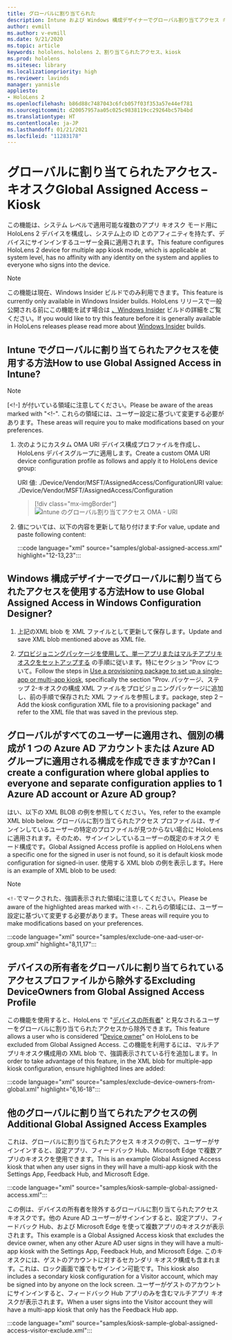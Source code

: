 ```yaml
---
title: グローバルに割り当てられた
description: Intune および Windows 構成デザイナーでグローバル割り当てアクセス キオスク用の OMA-URI を使用するガイドを開始します。
author: evmill
ms.author: v-evmill
ms.date: 9/21/2020
ms.topic: article
keywords: hololens、hololens 2、割り当てられたアクセス、kiosk
ms.prod: hololens
ms.sitesec: library
ms.localizationpriority: high
ms.reviewer: lavinds
manager: yannisle
appliesto:
- HoloLens 2
ms.openlocfilehash: b86d88c7487043c6fcb057f03f353a57e44ef781
ms.sourcegitcommit: d20057957aa05c025c9838119cc29264bc57b4bd
ms.translationtype: HT
ms.contentlocale: ja-JP
ms.lasthandoff: 01/21/2021
ms.locfileid: "11283178"
---
```

# <span data-ttu-id="8a41a-104">グローバルに割り当てられたアクセス-キオスク</span><span class="sxs-lookup"><span data-stu-id="8a41a-104">Global Assigned Access – Kiosk</span></span>

<span data-ttu-id="8a41a-105">この機能は、システム レベルで適用可能な複数のアプリ キオスク モード用に HoloLens 2 デバイスを構成し、システム上の ID とのアフィニティを持たず、デバイスにサインインするユーザー全員に適用されます。</span><span class="sxs-lookup"><span data-stu-id="8a41a-105">This feature configures HoloLens 2 device for multiple app kiosk mode, which is applicable at system level, has no affinity with any identity on the system and applies to everyone who signs into the device.</span></span>

> [!NOTE]
> <span data-ttu-id="8a41a-106">この機能は現在、Windows Insider ビルドでのみ利用できます。</span><span class="sxs-lookup"><span data-stu-id="8a41a-106">This feature is currently only available in Windows Insider builds.</span></span> <span data-ttu-id="8a41a-107">HoloLens リリースで一般公開される前にこの機能を試す場合は [、Windows Insider](hololens-insider.md) ビルドの詳細をご覧ください。</span><span class="sxs-lookup"><span data-stu-id="8a41a-107">If you would like to try this feature before it is generally available in HoloLens releases please read more about [Windows Insider](hololens-insider.md) builds.</span></span>

## <span data-ttu-id="8a41a-108">Intune でグローバルに割り当てられたアクセスを使用する方法</span><span class="sxs-lookup"><span data-stu-id="8a41a-108">How to use Global Assigned Access in Intune?</span></span>

> [!NOTE]
> <span data-ttu-id="8a41a-109">[<!-] が付いている領域に注意してください。</span><span class="sxs-lookup"><span data-stu-id="8a41a-109">Please be aware of the areas marked with "<!-".</span></span> <span data-ttu-id="8a41a-110">これらの領域には、ユーザー設定に基づいて変更する必要があります。</span><span class="sxs-lookup"><span data-stu-id="8a41a-110">These areas will require you to make modifications based on your preferences.</span></span>

1. <span data-ttu-id="8a41a-111">次のようにカスタム OMA URI デバイス構成プロファイルを作成し、HoloLens デバイスグループに適用します。</span><span class="sxs-lookup"><span data-stu-id="8a41a-111">Create a custom OMA URI device configuration profile as follows and apply it to HoloLens device group:</span></span>

    <span data-ttu-id="8a41a-112">URI 値: ./Device/Vendor/MSFT/AssignedAccess/Configuration</span><span class="sxs-lookup"><span data-stu-id="8a41a-112">URI value: ./Device/Vendor/MSFT/AssignedAccess/Configuration</span></span>

    > [!div class="mx-imgBorder"]
    > ![Intune のグローバル割り当てアクセス OMA - URI](images/global-assigned-access-omauri.png)

2. <span data-ttu-id="8a41a-114">値については、以下の内容を更新して貼り付けます:</span><span class="sxs-lookup"><span data-stu-id="8a41a-114">For value, update and paste following content:</span></span>

    :::code language="xml" source="samples/global-assigned-access.xml" highlight="12-13,23":::

## <span data-ttu-id="8a41a-115">Windows 構成デザイナーでグローバルに割り当てられたアクセスを使用する方法</span><span class="sxs-lookup"><span data-stu-id="8a41a-115">How to use Global Assigned Access in Windows Configuration Designer?</span></span>

1. <span data-ttu-id="8a41a-116">上記のXML blob を XML ファイルとして更新して保存します。</span><span class="sxs-lookup"><span data-stu-id="8a41a-116">Update and save XML blob mentioned above as XML file.</span></span> 

2. <span data-ttu-id="8a41a-117">[プロビジョニングパッケージを使用して、単一アプリまたはマルチアプリキオスクをセットアップする](https://docs.microsoft.com/hololens/hololens-kiosk#use-a-provisioning-package-to-set-up-a-single-app-or-multi-app-kiosk) の手順に従います。特にセクション "Prov について。</span><span class="sxs-lookup"><span data-stu-id="8a41a-117">Follow the steps in [Use a provisioning package to set up a single-app or multi-app kiosk](https://docs.microsoft.com/hololens/hololens-kiosk#use-a-provisioning-package-to-set-up-a-single-app-or-multi-app-kiosk), specifically the section "Prov.</span></span> <span data-ttu-id="8a41a-118">パッケージ、ステップ 2-キオスクの構成 XML ファイルをプロビジョニングパッケージに追加し、前の手順で保存された XML ファイルを参照します。</span><span class="sxs-lookup"><span data-stu-id="8a41a-118">package, step 2 – Add the kiosk configuration XML file to a provisioning package" and refer to the XML file that was saved in the previous step.</span></span>

## <span data-ttu-id="8a41a-119">グローバルがすべてのユーザーに適用され、個別の構成が 1 つの Azure AD アカウントまたは Azure AD グループに適用される構成を作成できますか?</span><span class="sxs-lookup"><span data-stu-id="8a41a-119">Can I create a configuration where global applies to everyone and separate configuration applies to 1 Azure AD account or Azure AD group?</span></span> 

<span data-ttu-id="8a41a-120">はい、以下の XML BLOB の例を参照してください。</span><span class="sxs-lookup"><span data-stu-id="8a41a-120">Yes, refer to the example XML blob below.</span></span> <span data-ttu-id="8a41a-121">グローバルに割り当てられたアクセス プロファイルは、サインインしているユーザーの特定のプロファイルが見つからない場合に HoloLens に適用されます。そのため、サインインしているユーザーの既定のキオスク モード構成です。</span><span class="sxs-lookup"><span data-stu-id="8a41a-121">Global Assigned Access profile is applied on HoloLens when a specific one for the signed in user is not found, so it is default kiosk mode configuration for signed-in user.</span></span>
<span data-ttu-id="8a41a-122">使用する XML blob の例を表示します。</span><span class="sxs-lookup"><span data-stu-id="8a41a-122">Here is an example of XML blob to be used:</span></span>

> [!NOTE]
> <span data-ttu-id="8a41a-123">`<!-`でマークされた、強調表示された領域に注意してください。</span><span class="sxs-lookup"><span data-stu-id="8a41a-123">Please be aware of the highlighted areas marked with `<!-`.</span></span> <span data-ttu-id="8a41a-124">これらの領域には、ユーザー設定に基づいて変更する必要があります。</span><span class="sxs-lookup"><span data-stu-id="8a41a-124">These areas will require you to make modifications based on your preferences.</span></span>

 :::code language="xml" source="samples/exclude-one-aad-user-or-group.xml" highlight="8,11,17":::

## <span data-ttu-id="8a41a-125">デバイスの所有者をグローバルに割り当てられているアクセスプロファイルから除外する</span><span class="sxs-lookup"><span data-stu-id="8a41a-125">Excluding DeviceOwners from Global Assigned Access Profile</span></span>

<span data-ttu-id="8a41a-126">この機能を使用すると、HoloLens で "[デバイスの所有者](security-adminless-os.md)" と見なされるユーザーをグローバルに割り当てられたアクセスから除外できます。</span><span class="sxs-lookup"><span data-stu-id="8a41a-126">This feature allows a user who is considered “[Device owner](security-adminless-os.md)" on HoloLens to be excluded from Global Assigned Access.</span></span> <span data-ttu-id="8a41a-127">この機能を利用するには、マルチアプリキオスク構成用の XML blob で、強調表示されている行を追加します。</span><span class="sxs-lookup"><span data-stu-id="8a41a-127">In order to take advantage of this feature, in the XML blob for multiple-app kiosk configuration, ensure highlighted lines are added:</span></span>

 :::code language="xml" source="samples/exclude-device-owners-from-global.xml" highlight="6,16-18":::

## <span data-ttu-id="8a41a-128">他のグローバルに割り当てられたアクセスの例</span><span class="sxs-lookup"><span data-stu-id="8a41a-128">Additional Global Assigned Access Examples</span></span>

<span data-ttu-id="8a41a-129">これは、グローバルに割り当てられたアクセス キオスクの例で、ユーザーがサインインすると、設定アプリ、フィードバック Hub、Microsoft Edge で複数アプリのキオスクを使用できます。</span><span class="sxs-lookup"><span data-stu-id="8a41a-129">This is an example Global Assigned Access kiosk that when any user signs in they will have a multi-app kiosk with the Settings App, Feedback Hub, and Microsoft Edge.</span></span>

:::code language="xml" source="samples/kiosk-sample-global-assigned-access.xml":::

<span data-ttu-id="8a41a-130">この例は、デバイスの所有者を除外するグローバルに割り当てられたアクセス キオスクです。他の Azure AD ユーザーがサインインすると、設定アプリ、フィードバック Hub、および Microsoft Edge を使って複数アプリのキオスクが表示されます。</span><span class="sxs-lookup"><span data-stu-id="8a41a-130">This example is a Global Assigned Access kiosk that excludes the device owner, when any other Azure AD user signs in they will have a multi-app kiosk with the Settings App, Feedback Hub, and Microsoft Edge.</span></span> <span data-ttu-id="8a41a-131">このキオスクには、ゲストのアカウントに対するセカンダリ キオスク構成も含まれます。これは、ロック画面で誰でもサインイン可能です。</span><span class="sxs-lookup"><span data-stu-id="8a41a-131">This kiosk also includes a secondary kiosk configuration for a Visitor account, which may be signed into by anyone on the lock screen.</span></span> <span data-ttu-id="8a41a-132">ユーザーがゲストのアカウントにサインインすると、フィードバック Hub アプリのみを含むマルチアプリ キオスクが表示されます。</span><span class="sxs-lookup"><span data-stu-id="8a41a-132">When a user signs into the Visitor account they will have a multi-app kiosk that only has the Feedback Hub app.</span></span>

:::code language="xml" source="samples/kiosk-sample-global-assigned-access-visitor-exclude.xml":::
